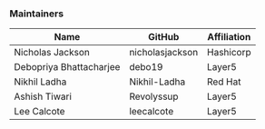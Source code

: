 ### Maintainers

| Name                    | GitHub           | Affiliation |
| ------------------      | -----------      | ----------- |
| Nicholas Jackson        | nicholasjackson  | Hashicorp   |
| Debopriya Bhattacharjee | debo19           | Layer5      |
| Nikhil Ladha            | Nikhil-Ladha     | Red Hat     |
| Ashish Tiwari           | Revolyssup       | Layer5      |
| Lee Calcote             | leecalcote       | Layer5      |

